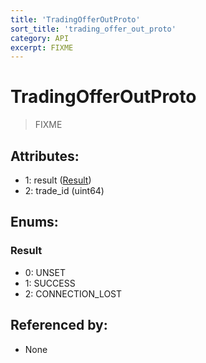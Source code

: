 ```yaml
---
title: 'TradingOfferOutProto'
sort_title: 'trading_offer_out_proto'
category: API
excerpt: FIXME
---
```


# TradingOfferOutProto

> FIXME

## Attributes:

- 1: result ([Result](#result))
- 2: trade_id (uint64)

## Enums:

### Result
- 0: UNSET
- 1: SUCCESS
- 2: CONNECTION_LOST

## Referenced by:

- None
